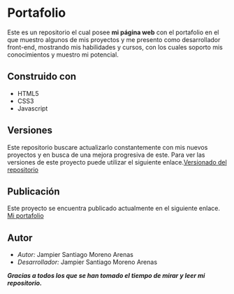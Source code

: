 # Portafolio
Este es un repositorio el cual posee **mi página web** con el portafolio en el que muestro algunos de mis proyectos y me presento como desarrollador front-end, mostrando mis habilidades y cursos, con los cuales soporto mis conocimientos y muestro mi potencial.

## Construido con
- HTML5
- CSS3
- Javascript

## Versiones
Este repositorio buscare actualizarlo constantemente con mis nuevos proyectos y en busca de una mejora progresiva de este.
Para ver las versiones de este proyecto puede utilizar el siguiente enlace.[Versionado del repositorio](https://github.com/jampier-santiago/Portafolio/releases)

## Publicación
Este proyecto se encuentra publicado actualmente en el siguiente enlace. [Mi portafolio](https://jampier-moreno.netlify.app/)

## Autor
* *Autor:* Jampier Santiago Moreno Arenas
* *Desarrollador:* Jampier Santiago Moreno Arenas

**_Gracias a todos los que se han tomado el tiempo de mirar y leer mi repositorio._**